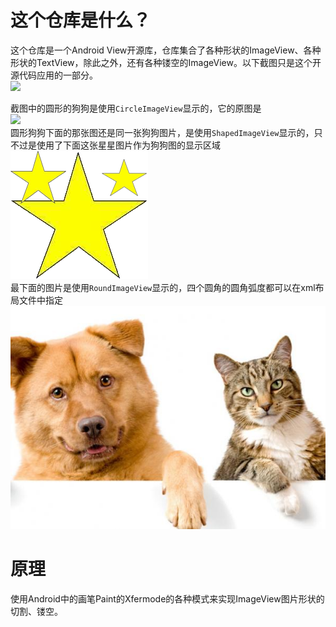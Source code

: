 # 这个仓库是什么？
这个仓库是一个Android View开源库，仓库集合了各种形状的ImageView、各种形状的TextView，除此之外，还有各种镂空的ImageView。以下截图只是这个开源代码应用的一部分。  
 <image src="/app/screenshot/demo.jpeg" height=700><image/>   
 
 截图中的圆形的狗狗是使用`CircleImageView`显示的，它的原图是  
<image src="/app/src/main/res/drawable/dog.jpg" height=250><image/>  
圆形狗狗下面的那张图还是同一张狗狗图片，是使用`ShapedImageView`显示的，只不过是使用了下面这张星星图片作为狗狗图的显示区域  
![星星图](/app/src/main/res/drawable/star.png)  
最下面的图片是使用`RoundImageView`显示的，四个圆角的圆角弧度都可以在xml布局文件中指定  
![狗狗和猫猫](/app/src/main/res/drawable/dog_and_cat.jpg)  

# 原理
使用Android中的画笔Paint的Xfermode的各种模式来实现ImageView图片形状的切割、镂空。

